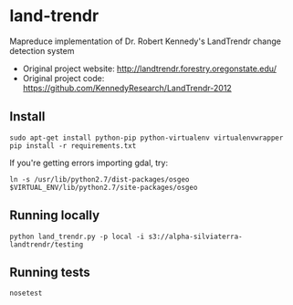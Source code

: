 land-trendr
===========
Mapreduce implementation of Dr. Robert Kennedy's LandTrendr change detection system

 * Original project website: http://landtrendr.forestry.oregonstate.edu/
 * Original project code: https://github.com/KennedyResearch/LandTrendr-2012

Install
-------
    sudo apt-get install python-pip python-virtualenv virtualenvwrapper
    pip install -r requirements.txt

If you're getting errors importing gdal, try:

    ln -s /usr/lib/python2.7/dist-packages/osgeo $VIRTUAL_ENV/lib/python2.7/site-packages/osgeo

Running locally
---------------
    python land_trendr.py -p local -i s3://alpha-silviaterra-landtrendr/testing

Running tests
-------------
    nosetest
